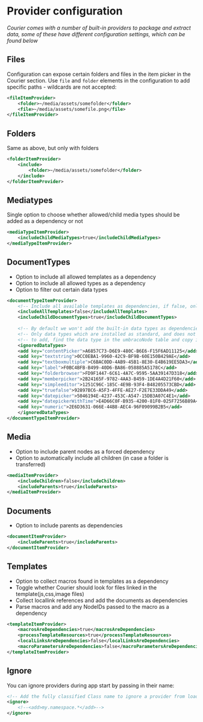 # Provider configuration

_Courier comes with a number of built-in providers to package and extract data, some of these have different configuration settings, which can be found below_


## Files
Configuration can expose certain folders and files in the item picker in the Courier section. Use `file` and `folder` elements in the configuration to add specific paths - wildcards are not accepted:

```xml
<fileItemProvider>
    <folder>~/media/assets/somefolder</folder>
    <file>~/media/assets/somefile.png</file>
</fileItemProvider>
```

## Folders
Same as above, but only with folders

```xml
<folderItemProvider>
    <include>
        <folder>~/media/assets/somefolder</folder>
    </include>
</folderItemProvider>
```

## Mediatypes

Single option to choose whether allowed/child media types should be added as a dependency or not

```xml
<mediaTypeItemProvider>
    <includeChildMediaTypes>true</includeChildMediaTypes>
</mediaTypeItemProvider>
```

## DocumentTypes

- Option to include all allowed templates as a dependency
- Option to include all allowed types as a dependency 
- Option to filter out certain data types

```xml
<documentTypeItemProvider>
    <!-- Include all available templates as dependencies, if false, only the current standard template is included -->
    <includeAllTemplates>false</includeAllTemplates>
    <includeChildDocumentTypes>true</includeChildDocumentTypes>
    
    <!-- By default we won't add the built-in data types as dependencies, if needed, they can be removed from the list below -->
    <!-- Only data types which are installed as standard, and does not have any settings are ignored -->
    <!-- to add, find the data type in the umbracoNode table and copy its uniqueId value to a node below-->
    <ignoredDataTypes>
    <add key="contentPicker">A6857C73-D6E9-480C-B6E6-F15F6AD11125</add>
    <add key="textstring">0CC0EBA1-9960-42C9-BF9B-60E150B429AE</add>
    <add key="textboxmultiple">C6BAC0DD-4AB9-45B1-8E30-E4B619EE5DA3</add>
    <add key="label">F0BC4BFB-B499-40D6-BA86-058885A5178C</add>
    <add key="folderbrowser">FD9F1447-6C61-4A7C-9595-5AA39147D318</add>
    <add key="memberpicker">2B24165F-9782-4AA3-B459-1DE4A4D21F60</add>
    <add key="simpleeditor">1251C96C-185C-4E9B-93F4-B48205573CBD</add>
    <add key="truefalse">92897BC6-A5F3-4FFE-AE27-F2E7E33DDA49</add>
    <add key="datepicker">5046194E-4237-453C-A547-15DB3A07C4E1</add>
    <add key="datepickerWithTime">E4D66C0F-B935-4200-81F0-025F7256B89A</add>
    <add key="numeric">2E6D3631-066E-44B8-AEC4-96F09099B2B5</add>
    </ignoredDataTypes>
</documentTypeItemProvider>
```
    
## Media

- Option to include parent nodes as a forced dependency 
- Option to automatically include all children (in case a folder is transferred)

```xml
<mediaItemProvider>
    <includeChildren>false</includeChildren>
    <includeParents>true</includeParents>
</mediaItemProvider>
```

## Documents

- Option to include parents as dependencies

```xml
<documentItemProvider>
    <includeParents>true</includeParents>
</documentItemProvider>
```
  
## Templates

- Option to collect macros found in templates as a dependency 
- Toggle whether Courier should look for files linked in the template(js,css,image files)
- Collect locallink references and add the documents as dependencies
- Parse macros and add any NodeIDs passed to the macro as a dependency

```xml
<templateItemProvider>
    <macrosAreDependencies>true</macrosAreDependencies>
    <processTemplateResources>true</processTemplateResources>
    <localLinksAreDependencies>false</localLinksAreDependencies>
    <macroParametersAreDependencies>false</macroParametersAreDependencies>
</templateItemProvider>
```

## Ignore
You can ignore providers during app start by passing in their name:

```xml
<!-- Add the fully classified Class name to ignore a provider from loading... -->
<ignore>
    <!--<add>my.namespace.*</add>-->
</ignore>
```
